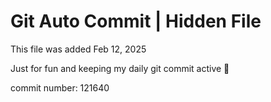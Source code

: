 # Git Auto Commit | Hidden File

This file was added Feb 12, 2025

Just for fun and keeping my daily git commit active 🤪

commit number: 121640
